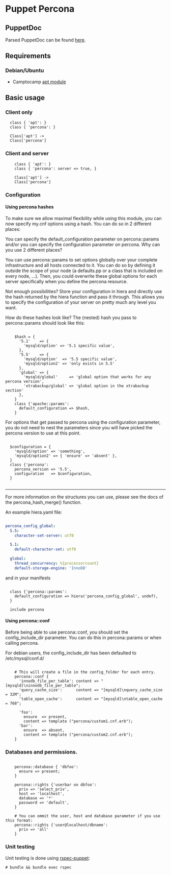 # Puppet Percona

## PuppetDoc

Parsed PuppetDoc can be found [here](http://arioch.github.com/puppet-percona/).

## Requirements

### Debian/Ubuntu
* Camptocamp [apt module]

## Basic usage

### Client only

```puppet
  class { 'apt': }
  class { 'percona': }

  Class['apt'] ->
  Class['percona']
```

### Client and server

```puppet
    class { 'apt': }
    class { 'percona': server => true, }

    Class['apt'] ->
    Class['percona']
```

### Configuration


#### Using percona hashes

To make sure we allow maximal flexibility while using this module, you can now
specify my.cnf options using a hash. You can do so in 2 different places:

You can specify the default_configuration parameter on percona::params and/or
you can specify the configuration parameter on percona.
Why can you use 2 different places?

You can use percona::params to set options globally over your complete
infrastructure and all hosts connected to it. You can do so by defining it
outside the scope of your node (a defaults.pp or a class that is included on
every node, ...). Then, you could overwrite these global options for each
server specifically when you define the percona resource.

Not enough possibilities? Store your configuration in hiera and directly
use the hash returned by the hiera function and pass it through. This allows
you to specify the configuration of your server on pretty much any level
you want.

How do these hashes look like? The (nested) hash you pass to percona::params
should look like this:

```puppet

    $hash = {
      '5.1'    => {
        'mysqld/option' => '5.1 specific value',
      },
      '5.5'    => {
        'mysqld/option'  => '5.5 specific value',
        'mysqld/option2' => 'only exists in 5.5'
      },
      'global' => {
        'mysqld/global'     => 'global option that works for any percona version',
        'xtrabackup/global' => 'global option in the xtrabackup section'
      },
    }
    class {'apache::params':
      default_configuration => $hash,
    }

```

For options that get passed to percona using the configuration parameter, you
do not need to nest the parameters since you will have picked the percona
version to use at this point.

```puppet

  $configuration = {
    'mysqld/option' => 'something',
    'mysqld/option2' => { 'ensure' => 'absent' },
  }
  class {'percona':
    percona_version => '5.5',
    configuration   => $configuration,
  }


```
----

For more information on the structures you can use, please see the docs of the
percona_hash_merge() function.

An example hiera.yaml file:

```yaml

percona_config_global:
  5.5:
    character-set-server: utf8

  5.1:
    default-character-set: utf8

  global:
    thread_concurrency: %{processorcount}
    default-storage-engine: 'InnoDB'

```

and in your manifests

```puppet

  class {'percona::params':
    default_configuration => hiera('percona_config_global', undef),
  }

  include percona

```

#### Using percona::conf

Before being able to use percona::conf, you should set the config_include_dir
parameter. You can do this in percona::params or when calling percona.

For debian users, the config_include_dir has been defaulted to /etc/mysql/conf.d/

```puppet

    # This will create a file in the config_folder for each entry.
    percona::conf {
      'innodb_file_per_table': content => "[mysqld]\ninnodb_file_per_table";
      'query_cache_size':      content => "[mysqld]\nquery_cache_size = 32M";
      'table_open_cache':      content => "[mysqld]\ntable_open_cache = 768";

      'foo':
        ensure  => present,
        content => template ("percona/custom1.cnf.erb");
      'bar':
        ensure  => absent,
        content => template ("percona/custom2.cnf.erb");
    }

```

### Databases and permissions.

```puppet

    percona::database { 'dbfoo':
      ensure => present;
    }

    percona::rights {'userbar on dbfoo':
      priv => 'select_priv',
      host => 'localhost',
      database => '*'
      password => 'default',
    }

    # You can ommit the user, host and database parameter if you use this format:
    percona::rights {'user@localhost/dbname':
      priv => 'all'
    }

```

### Unit testing

Unit testing is done using [rspec-puppet]:

    # bundle && bundle exec rspec

[apt module]: https://github.com/camptocamp/puppet-apt
[rspec-puppet]: https://github.com/rodjek/rspec-puppet

